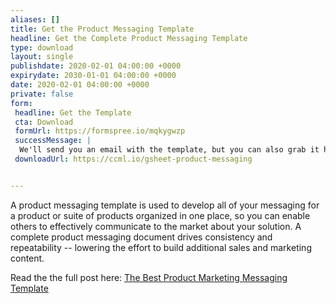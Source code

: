 ```yaml
---
aliases: []
title: Get the Product Messaging Template
headline: Get the Complete Product Messaging Template
type: download
layout: single
publishdate: 2020-02-01 04:00:00 +0000
expirydate: 2030-01-01 04:00:00 +0000
date: 2020-02-01 04:00:00 +0000
private: false
form:
 headline: Get the Template
 cta: Download
 formUrl: https://formspree.io/mqkygwzp
 successMessage: |
  We'll send you an email with the template, but you can also grab it here:
 downloadUrl: https://ccml.io/gsheet-product-messaging


---
```

A product messaging template is used to develop all of your messaging for a product or suite of products organized in one place, so you can enable others to effectively communicate to the market about your solution. A complete product messaging document drives consistency and repeatability -- lowering the effort to build additional sales and marketing content.

Read the the full post here: [The Best Product Marketing Messaging Template](/blog/the-best-product-messaging-template)